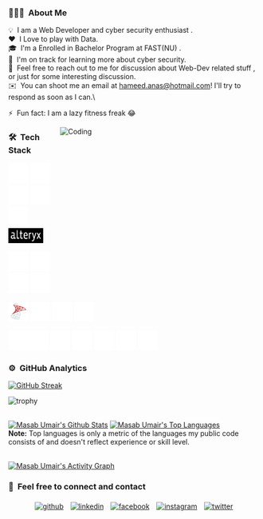 ### 👨🏻‍💻 &nbsp;About Me

💡 &nbsp;I am a Web Developer and cyber security enthusiast .\
❤️ &nbsp;I Love to play with Data.\
🎓 &nbsp;I'm a Enrolled in Bachelor Program at FAST(NU) .\
🌱 &nbsp;I'm on track for learning more about cyber security.\
💬 &nbsp;Feel free to reach out to me for discussion about Web-Dev related stuff , or just for some interesting discussion.\
✉️ &nbsp;You can shoot me an email at hameed.anas@hotmail.com! I'll try to respond as soon as I can.\

<!-- 📄 &nbsp;Please have a look at my [Résumé]() for more details about me. I'm open to feedback and suggestions!\ -->

⚡ &nbsp;Fun fact: I am a lazy fitness freak :joy:

<img alt="Coding" src="https://raw.githubusercontent.com/Anas-hameed/chiraag-kakar/master/hadder.gif" width = "400" height = "250" align="right"/>

### 🛠 &nbsp;Tech Stack

<p align="left"><img src="https://github.com/Anas-hameed/Anas-hameed/blob/main/assets/icons8-python-50.png" alt="Python" width="40" height="40"/> <img src="https://github.com/Anas-hameed/Anas-hameed/blob/main/assets/icons8-r-project-32.png" alt="R" width="40" height="40"/> <img src="https://github.com/Anas-hameed/Anas-hameed/blob/main/assets/icons8-sql-50.png" alt="SQL" width="40" height="40"/> <img src="https://github.com/Anas-hameed/Anas-hameed/blob/main/assets/icons8-tableau-software-50.png" alt="Tableau" width="40" height="40"/> <img src="https://github.com/Anas-hameed/Anas-hameed/blob/main/assets/icons8-microsoft-excel-50.png" alt="Excel" width="40" height="40"/> <img src="https://github.com/Anas-hameed/Anas-hameed/blob/main/assets/alteryx.png" alt="Alteryx" width="70" height="30"/> </p>
<p align="left"><img src="https://github.com/Anas-hameed/Anas-hameed/blob/main/assets/icons8-c%2B%2B-50.png" alt="C++" width="40" height="40"/> <img                           src="https://github.com/Anas-hameed/Anas-hameed/blob/main/assets/icons8-java-50.png" alt="Java" width="40" height="40"/> <img                                                   src="https://github.com/Anas-hameed/Anas-hameed/blob/main/assets/icons8-django-50%20(1).png" alt="django" width="40" height="40"/> <img src="https://github.com/Anas-hameed/Anas-hameed/blob/main/assets/icons8-flask-50.png" alt="flask" width="40" height="40"/> </p>
<p align="left"><img src="https://github.com/Anas-hameed/Anas-hameed/blob/main/assets/icons8-microsoft-sql-server-48.png" alt="Sql Server" width="40" height="40"/> <img src="https://github.com/Anas-hameed/Anas-hameed/blob/main/assets/icons8-oracle-logo-50.png" alt="Oracle" width="40" height="40"/> <img src="https://github.com/Anas-hameed/Anas-hameed/blob/main/assets/icons8-postgresql-50.png" alt="Postgresql" width="40" height="40"/> <img src="https://github.com/Anas-hameed/Anas-hameed/blob/main/assets/icons8-mysql-logo-50.png" alt="Mysql" width="40" height="40"/> </p>
<p align="left"><img src="https://github.com/Anas-hameed/Anas-hameed/blob/main/assets/icons8-office-365-50.png" alt="MS Office" width="40" height="40"/><img src="https://github.com/Anas-hameed/Anas-hameed/blob/main/assets/icons8-visual-studio-logo-50.png" alt="Visual Studio" width="40" height="40"/> <img src="https://github.com/Anas-hameed/Anas-hameed/blob/main/assets/icons8-pycharm-64.png" alt="Pycharm" width="40" height="40"/> <img src="https://github.com/Anas-hameed/Anas-hameed/blob/main/assets/icons8-visual-studio-code-2019-64.png" alt="Visual Studio Code" width="40" height="40"/>  <img                 src="https://github.com/Anas-hameed/Anas-hameed/blob/main/assets/icons8-git-50.png" alt="git" width="40" height="40"/> <img src="https://github.com/Anas-hameed/Anas-hameed/blob/main/assets/icons8-github-48.png" alt="GitHub" width="40" height="40"/>    <img src="https://github.com/Anas-hameed/Anas-hameed/blob/main/assets/icons8-cloud-50.png" alt="cloud" width="40" height="40"/>  
</p>

### ⚙️ &nbsp;GitHub Analytics

[![GitHub Streak](http://github-readme-streak-stats.herokuapp.com?user=Anas-hameed&theme=dark-smoky&hide_border=true)](https://git.io/streak-stats)

![trophy](https://github-profile-trophy.vercel.app/?username=Anas-hameed&title=Commit,Stars,Repositories,PullRequest,Followers&theme=darkhub)

  <br/>
    <a href="https://github.com/Anas-hameed/github-readme-stats"><img alt="Masab Umair's Github Stats" src="https://github-readme-stats.vercel.app/api?username=Anas-hameed&show_icons=true&count_private=true&theme=react&hide_border=true&bg_color=0D1117" /></a>
  <a href="https://github.com/Anas-hameed/github-readme-stats"><img alt="Masab Umair's Top Languages" src="https://github-readme-stats.vercel.app/api/top-langs/?username=Anas-hameed&langs_count=8&count_private=true&layout=compact&theme=react&hide_border=true&bg_color=0D1117" /></a>
  <br/>
  <b>Note:</b> Top languages is only a metric of the languages my public code consists of and doesn't reflect experience or skill level.
  
<br/>
<br/>

<a href="https://github.com/Anas-hameed/github-readme-activity-graph"><img alt="Masab Umair's Activity Graph" src="https://activity-graph.herokuapp.com/graph?username=Anas-hameed&bg_color=0D1117&color=5BCDEC&line=5BCDEC&point=FFFFFF&hide_border=true" /></a>

### 🤝 &nbsp;Feel free to connect and contact

<p align="center">
	<a href="https://github.com/Anas-hameed"><img alt="github" width="10%" style="padding:5px" src="https://img.icons8.com/clouds/100/000000/github.png"/></a>
	<a href="https://www.linkedin.com/in/masabumair/"><img alt="linkedin" width="10%" style="padding:5px" src="https://img.icons8.com/clouds/100/000000/linkedin.png"/></a>
	<a href="https://www.facebook.com/profile.php?id=100008617064449"><img alt="facebook" width="10%" style="padding:5px" src="https://img.icons8.com/clouds/100/000000/facebook-new.png"/></a>
	<a href="https://www.instagram.com/iammasabumair/"><img alt="instagram" width="10%" style="padding:5px" src="https://img.icons8.com/clouds/100/000000/instagram.png"/></a>
	<a href="https://twitter.com/MasabUmair20"><img alt="twitter" width="10%" style="padding:5px" src="https://img.icons8.com/clouds/100/000000/twitter.png"/></a>
</p>
